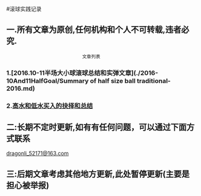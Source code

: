 #滚球实践记录

## 一.所有文章为原创,任何机构和个人不可转载,违者必究.
								文章列表
### 1.[2016.10-11半场大小球滚球总结和实弹文章](./2016-10And11HalfGoal/Summary of  half size ball traditional-2016.md)

### 2.[高水和低水买入的抉择和总结](./2016-11/choice_of_high_water_and_low_water.md)




## 二:长期不定时更新,如有有任何问题，可以通过下面方式联系
 <dragonli_52171@163.com> 
 
 
 
##  三:后期文章考虑其他地方更新,此处暂停更新(主要是担心被举报)
 




